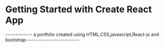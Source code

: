 # Getting Started with Create React App

------------- a portfolio created using HTML,CSS,javascript,React-js and bootstrap--------------------------


